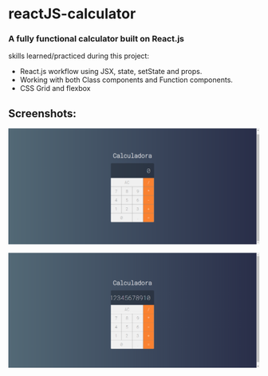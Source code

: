# reactJS-calculator
### A fully functional calculator built on React.js

skills learned/practiced during this project:
- React.js workflow using JSX, state, setState and props.
- Working with both Class components and Function components.
- CSS Grid and flexbox

## Screenshots:

![Screen_shot1](https://github.com/pedroalmeida415/reactJS-calculator/blob/master/screenshots/Screenshot_2.png)

![Screen_shot2](https://github.com/pedroalmeida415/reactJS-calculator/blob/master/screenshots/Screenshot_3.png)
